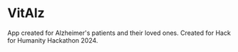 # VitAlz
App created for Alzheimer's patients and their loved ones. Created for Hack for Humanity Hackathon 2024.
